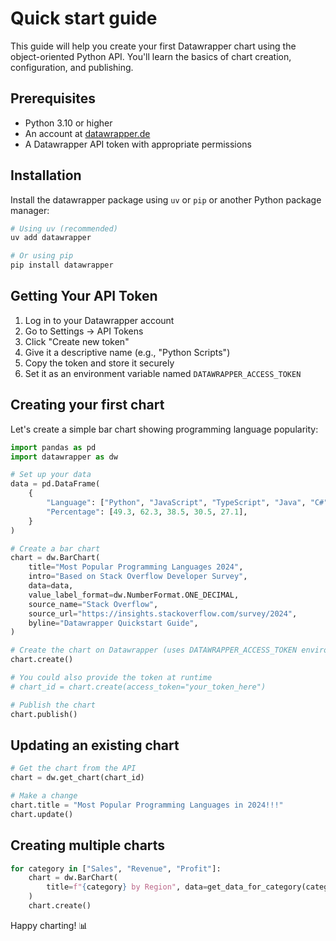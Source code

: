 # Quick start guide

This guide will help you create your first Datawrapper chart using the object-oriented Python API. You'll learn the basics of chart creation, configuration, and publishing.

## Prerequisites

- Python 3.10 or higher
- An account at [datawrapper.de](https://www.datawrapper.de/)
- A Datawrapper API token with appropriate permissions

## Installation

Install the datawrapper package using `uv` or `pip` or another Python package manager:

```bash
# Using uv (recommended)
uv add datawrapper

# Or using pip
pip install datawrapper
```

## Getting Your API Token

1. Log in to your Datawrapper account
2. Go to Settings → API Tokens
3. Click "Create new token"
4. Give it a descriptive name (e.g., "Python Scripts")
5. Copy the token and store it securely
6. Set it as an environment variable named `DATAWRAPPER_ACCESS_TOKEN`

## Creating your first chart

Let's create a simple bar chart showing programming language popularity:

```python
import pandas as pd
import datawrapper as dw

# Set up your data
data = pd.DataFrame(
    {
        "Language": ["Python", "JavaScript", "TypeScript", "Java", "C#"],
        "Percentage": [49.3, 62.3, 38.5, 30.5, 27.1],
    }
)

# Create a bar chart
chart = dw.BarChart(
    title="Most Popular Programming Languages 2024",
    intro="Based on Stack Overflow Developer Survey",
    data=data,
    value_label_format=dw.NumberFormat.ONE_DECIMAL,
    source_name="Stack Overflow",
    source_url="https://insights.stackoverflow.com/survey/2024",
    byline="Datawrapper Quickstart Guide",
)

# Create the chart on Datawrapper (uses DATAWRAPPER_ACCESS_TOKEN environment variable)
chart.create()

# You could also provide the token at runtime
# chart_id = chart.create(access_token="your_token_here")

# Publish the chart
chart.publish()
```

## Updating an existing chart

```python
# Get the chart from the API
chart = dw.get_chart(chart_id)

# Make a change
chart.title = "Most Popular Programming Languages in 2024!!!"
chart.update()
```

## Creating multiple charts

```python
for category in ["Sales", "Revenue", "Profit"]:
    chart = dw.BarChart(
        title=f"{category} by Region", data=get_data_for_category(category)
    )
    chart.create()
```

Happy charting! 📊
